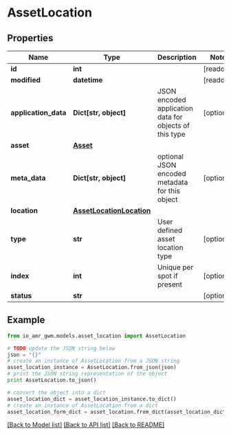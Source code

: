 # AssetLocation


## Properties
Name | Type | Description | Notes
------------ | ------------- | ------------- | -------------
**id** | **int** |  | [readonly] 
**modified** | **datetime** |  | [readonly] 
**application_data** | **Dict[str, object]** | JSON encoded application data for objects of this type | [optional] 
**asset** | [**Asset**](Asset.md) |  | 
**meta_data** | **Dict[str, object]** | optional JSON encoded metadata for this object | [optional] 
**location** | [**AssetLocationLocation**](AssetLocationLocation.md) |  | 
**type** | **str** | User defined asset location type | [optional] 
**index** | **int** | Unique per spot if present | [optional] 
**status** | **str** |  | [optional] 

## Example

```python
from io_amr_gwm.models.asset_location import AssetLocation

# TODO update the JSON string below
json = "{}"
# create an instance of AssetLocation from a JSON string
asset_location_instance = AssetLocation.from_json(json)
# print the JSON string representation of the object
print AssetLocation.to_json()

# convert the object into a dict
asset_location_dict = asset_location_instance.to_dict()
# create an instance of AssetLocation from a dict
asset_location_form_dict = asset_location.from_dict(asset_location_dict)
```
[[Back to Model list]](../README.md#documentation-for-models) [[Back to API list]](../README.md#documentation-for-api-endpoints) [[Back to README]](../README.md)


